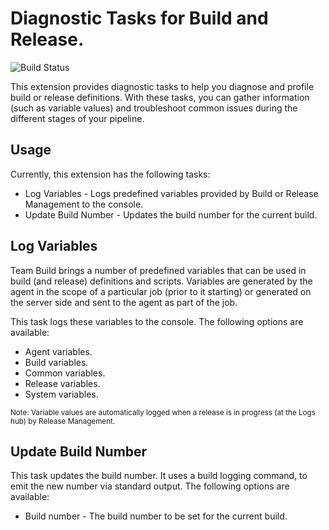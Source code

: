 # Diagnostic Tasks for Build and Release.
![Build Status](https://andremarques023.visualstudio.com/_apis/public/build/definitions/c98afab6-e9a0-4e74-85eb-4d27f9829548/24/badge "Build Status")

This extension provides diagnostic tasks to help you diagnose and profile build or release definitions. With these tasks, you can gather information (such as variable values) and troubleshoot common issues during the different stages of your pipeline.

## Usage

Currently, this extension has the following tasks:

* Log Variables - Logs predefined variables provided by Build or Release Management to the console.
* Update Build Number - Updates the build number for the current build.

## Log Variables

Team Build brings a number of predefined variables that can be used in build (and release) definitions and scripts. Variables are generated by the agent in the scope of a particular job (prior to it starting) or generated on the server side and sent to the agent as part of the job. 

This task logs these variables to the console. The following options are available:

* Agent variables.
* Build variables.
* Common variables.
* Release variables.
* System variables.

<sub>Note: Variable values are automatically logged when a release is in progress (at the Logs hub) by Release Management.</sub>

## Update Build Number

This task updates the build number. It uses a build logging command, to emit the new number via standard output. The following options are available: 

* Build number - The build number to be set for the current build.
